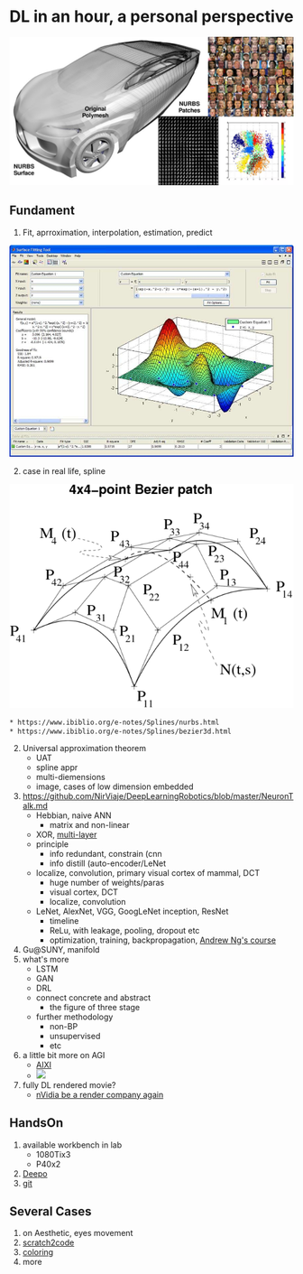 # DL in an hour, a personal perspective

![](img/nurbs-data-manifold.png)

## Fundament

1. Fit, aprroximation, interpolation, estimation, predict

<!-- ![](img/GaussFitExample_3.png) -->
![](img/Curve-Fitting-Toolbox.jpg)

2. case in real life, spline

![](img\Bezier-patch.png)

    * https://www.ibiblio.org/e-notes/Splines/nurbs.html
    * https://www.ibiblio.org/e-notes/Splines/bezier3d.html
2. Universal approximation theorem
    * UAT
    * spline appr
    * multi-diemensions
    * image, cases of low dimension embedded
4. https://github.com/NirViaje/DeepLearningRobotics/blob/master/NeuronTalk.md
    * Hebbian, naive ANN
      * matrix and non-linear
    * XOR, [multi-layer](https://playground.tensorflow.org/)
    * principle
      * info redundant, constrain (cnn
      * info distill (auto-encoder/LeNet
    * localize, convolution, primary visual cortex of mammal, DCT
      * huge number of weights/paras
      * visual cortex, DCT
      * localize, convolution
    * LeNet, AlexNet, VGG, GoogLeNet inception, ResNet
      * timeline
      * ReLu, with leakage, pooling, dropout etc
      * optimization, training, backpropagation, [Andrew Ng's course](https://mooc.study.163.com/smartSpec/detail/1001319001.htm)
5. Gu@SUNY, manifold
6. what's more
    * LSTM
    * GAN
    * DRL
    * connect concrete and abstract
      * the figure of three stage
    * further methodology
      * non-BP
      * unsupervised
      * etc
7. a little bit more on AGI
    * [AIXI](https://www.zhihu.com/question/34393952/answer/65205814)
    * ![](https://pic1.zhimg.com/80/c88b9731c98a2271b744347856f6706c_hd.png)
8. fully DL rendered movie?
    * [nVidia be a render company again](https://zhuanlan.zhihu.com/p/31627466)
 
## HandsOn

1. available workbench in lab
    * 1080Tix3
    * P40x2
2. [Deepo](https://github.com/ufoym/deepo)
3. [git](http://www.ruanyifeng.com/blog/2015/12/git-cheat-sheet.html)

## Several Cases

1. on Aesthetic, eyes movement
2. [scratch2code](https://zhuanlan.zhihu.com/p/33277230)
3. [coloring](https://zhuanlan.zhihu.com/p/31965450)
4. more
